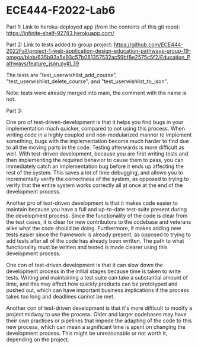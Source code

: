 # ECE444-F2022-Lab6

Part 1: Link to heroku-deployed app (from the contents of this git repo): https://infinite-shelf-92743.herokuapp.com/

Part 2: Link to tests added to group project: https://github.com/ECE444-2022Fall/project-1-web-application-design-education-pathways-group-19-omega/blob/635b93a5e93c57b081357532ac59bf8e2575c5f2/Education_Pathways/feature_json.py#L39

The tests are "test_userwishlist_add_course", "test_userwishlist_delete_course", and "test_userwishlist_to_json".

Note: tests were already merged into main, the comment with the name is not.

Part 3:

One pro of test-driven-development is that it helps you find bugs in your implementation much quicker, compared to not using this process. When writing code in a highly coupled and non-modularized manner to implement something, bugs with the implementation become much harder to find due to all the moving parts in the code. Testing afterwards is more difficult as well. With test-driven development, because you are first writing tests and then implementing the required behavior to cause them to pass, you can immediately catch an implementation bug before it ends up affecting the rest of the system. This saves a lot of time debugging, and allows you to incrementally verify the correctness of the system, as opposed to trying to verify that the entire system works correctly all at once at the end of the development process.

Another pro of test-driven development is that it makes code easier to maintain because you have a full and up-to-date test-suite present during the development process. Since the functionality of the code is clear from the test cases, it is clear for new contributors to the codebase and veterans alike what the code should be doing. Furthermore, it makes adding new tests easier since the framework is already present, as opposed to trying to add tests after all of the code has already been written. The path to what functionality must be written and tested is made clearer using this development process.

One con of test-driven development is that it can slow down the development process in the initial stages because time is taken to write tests. Writing and maintaining a test suite can take a substantial amount of time, and this may affect how quickly products can be prototyped and pushed out, which can have important business implications if the process takes too long and deadlines cannot be met.

Another con of test-driven development is that it's more difficult to modify a project midway to use the process. Older and larger codebases may have their own practices or pipelines that impede the adapting of the code to this new process, which can mean a significant time is spent on changing the development process. This might be unreasonable or not worth it, depending on the project.
